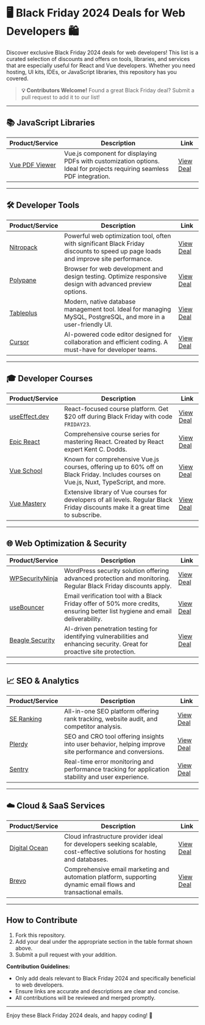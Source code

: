 # 🖥️ Black Friday 2024 Deals for Web Developers 🛍️

Discover exclusive Black Friday 2024 deals for web developers! This list is a curated selection of discounts and offers on tools, libraries, and services that are especially useful for React and Vue developers. Whether you need hosting, UI kits, IDEs, or JavaScript libraries, this repository has you covered.

> **💡 Contributors Welcome!** Found a great Black Friday deal? Submit a pull request to add it to our list!

---

## 📚 JavaScript Libraries

| Product/Service           | Description                                              | Link                                 |
|---------------------------|----------------------------------------------------------|--------------------------------------|
| [Vue PDF Viewer](https://www.vue-pdf-viewer.dev) | Vue.js component for displaying PDFs with customization options. Ideal for projects requiring seamless PDF integration. | [View Deal](https://www.vue-pdf-viewer.dev) |

---

## 🛠️ Developer Tools

| Product/Service           | Description                                                | Link                                 |
|---------------------------|------------------------------------------------------------|--------------------------------------|
| [Nitropack](https://nitropack.io/)  | Powerful web optimization tool, often with significant Black Friday discounts to speed up page loads and improve site performance. | [View Deal](https://www.marketing.nitropack.io/black-Friday) |
| [Polypane](https://polypane.app/)    | Browser for web development and design testing. Optimize responsive design with advanced preview options. | [View Deal](#) |
| [Tableplus](https://tableplus.com/)  | Modern, native database management tool. Ideal for managing MySQL, PostgreSQL, and more in a user-friendly UI. | [View Deal](#) |
| [Cursor](https://www.cursor.com/)     | AI-powered code editor designed for collaboration and efficient coding. A must-have for developer teams. | [View Deal](#) |

---

## 🎓 Developer Courses

| Product/Service           | Description                                                | Link                                 |
|---------------------------|------------------------------------------------------------|--------------------------------------|
| [useEffect.dev](https://useeffect.dev/) | React-focused course platform. Get $20 off during Black Friday with code `FRIDAY23`. | [View Deal](#) |
| [Epic React](https://www.epicreact.dev/) | Comprehensive course series for mastering React. Created by React expert Kent C. Dodds. | [View Deal](#) |
| [Vue School](https://vueschool.io) | Known for comprehensive Vue.js courses, offering up to 60% off on Black Friday. Includes courses on Vue.js, Nuxt, TypeScript, and more. | [View Deal](https://vueschool.io/sales/blackfriday) |
| [Vue Mastery](https://www.vuemastery.com/) | Extensive library of Vue courses for developers of all levels. Regular Black Friday discounts make it a great time to subscribe. | [View Deal](https://www.vuemastery.com/black-friday/) |

---

## 🌐 Web Optimization & Security

| Product/Service           | Description                                                | Link                                 |
|---------------------------|------------------------------------------------------------|--------------------------------------|
| [WPSecurityNinja](https://wpsecurityninja.com) | WordPress security solution offering advanced protection and monitoring. Regular Black Friday discounts apply. | [View Deal](https://wpsecurityninja.com/black-friday/) |
| [useBouncer](https://www.usebouncer.com/) | Email verification tool with a Black Friday offer of 50% more credits, ensuring better list hygiene and email deliverability. | [View Deal](#) |
| [Beagle Security](https://beaglesecurity.com/) | AI-driven penetration testing for identifying vulnerabilities and enhancing security. Great for proactive site protection. | [View Deal](#) |

---

## 📈 SEO & Analytics

| Product/Service           | Description                                                | Link                                 |
|---------------------------|------------------------------------------------------------|--------------------------------------|
| [SE Ranking](https://seranking.com/) | All-in-one SEO platform offering rank tracking, website audit, and competitor analysis. | [View Deal](#) |
| [Plerdy](https://www.plerdy.com/)     | SEO and CRO tool offering insights into user behavior, helping improve site performance and conversions. | [View Deal](#) |
| [Sentry](https://sentry.io/)          | Real-time error monitoring and performance tracking for application stability and user experience. | [View Deal](#) |

---

## ☁️ Cloud & SaaS Services

| Product/Service           | Description                                                | Link                                 |
|---------------------------|------------------------------------------------------------|--------------------------------------|
| [Digital Ocean](https://www.digitalocean.com/) | Cloud infrastructure provider ideal for developers seeking scalable, cost-effective solutions for hosting and databases. | [View Deal](#) |
| [Brevo](https://www.brevo.com/)          | Comprehensive email marketing and automation platform, supporting dynamic email flows and transactional emails. | [View Deal](#) |

---

## How to Contribute

1. Fork this repository.
2. Add your deal under the appropriate section in the table format shown above.
3. Submit a pull request with your addition.

**Contribution Guidelines:**

- Only add deals relevant to Black Friday 2024 and specifically beneficial to web developers.
- Ensure links are accurate and descriptions are clear and concise.
- All contributions will be reviewed and merged promptly.

---

Enjoy these Black Friday 2024 deals, and happy coding! 🎉
